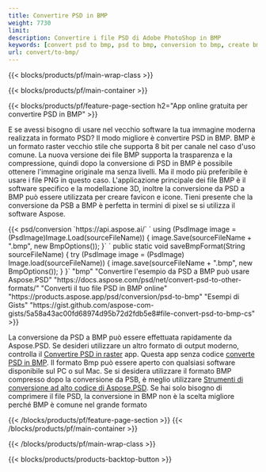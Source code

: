 ```yaml
---
title: Convertire PSD in BMP
weight: 7730
limit: 
description: Convertire i file PSD di Adobe PhotoShop in BMP
keywords: [convert psd to bmp, psd to bmp, conversion to bmp, create bmp from psd, print psd as bmp]
url: convert/to-bmp/
---
```


{{< blocks/products/pf/main-wrap-class >}}

{{< blocks/products/pf/main-container >}}

{{< blocks/products/pf/feature-page-section h2="App online gratuita per convertire PSD in BMP" >}}
<p>E se avessi bisogno di usare nel vecchio software la tua immagine moderna realizzata in formato PSD? Il modo migliore è convertire PSD in BMP. BMP è un formato raster vecchio stile che supporta 8 bit per canale nel caso d'uso comune. La nuova versione dei file BMP supporta la trasparenza e la compressione, quindi dopo la conversione di PSD in BMP è possibile ottenere l'immagine originale ma senza livelli. Ma il modo più preferibile è usare i file PNG in questo caso. L'applicazione principale dei file BMP è il software specifico e la modellazione 3D, inoltre la conversione da PSD a BMP può essere utilizzata per creare favicon e icone. Tieni presente che la conversione da PSB a BMP è perfetta in termini di pixel se si utilizza il software Aspose.</p>
{{< psd/conversion `https://api.aspose.ai/` 
`    using (PsdImage image = (PsdImage)Image.Load(sourceFileName))
    {
        image.Save(sourceFileName + ".bmp",  new BmpOptions());
    }` 
`    public static void saveBmpFormat(String sourceFileName) {
        try (PsdImage image = (PsdImage) Image.load(sourceFileName)) {
            image.save(sourceFileName + ".bmp", new BmpOptions());
        }
    }` 
	"bmp" 
"Convertire l'esempio da PSD a BMP può usare Aspose.PSD"  "https://docs.aspose.com/psd/net/convert-psd-to-other-formats/" 
"Converti il tuo file PSD in BMP online" "https://products.aspose.app/psd/conversion/psd-to-bmp" 
"Esempi di Gists" "https://gist.github.com/aspose-com-gists/5a58a43ac00fd68974d95b72d2fdb5e8#file-convert-psd-to-bmp-cs" >}}
<p>La conversione da PSD a BMP può essere effettuata rapidamente da Aspose.PSD. Se desideri utilizzare un altro formato di output moderno, controlla il <a href="/psd/convert">Convertire PSD in raster</a> app. Questa app senza codice <a href="/psd/convert/to-bmp">converte PSD in BMP</a>. Il formato Bmp può essere aperto con qualsiasi software disponibile sul PC o sul Mac. Se si desidera utilizzare il formato BMP compresso dopo la conversione da PSB, è meglio utilizzare <a href="/psd">Strumenti di conversione ad alto codice di Aspose.PSD</a>. Se hai solo bisogno di comprimere il file PSD, la conversione in BMP non è la scelta migliore perché BMP è comune nel grande formato</p>
{{< /blocks/products/pf/feature-page-section >}}
{{< /blocks/products/pf/main-container >}}


{{< /blocks/products/pf/main-wrap-class >}}

{{< blocks/products/products-backtop-button >}}

